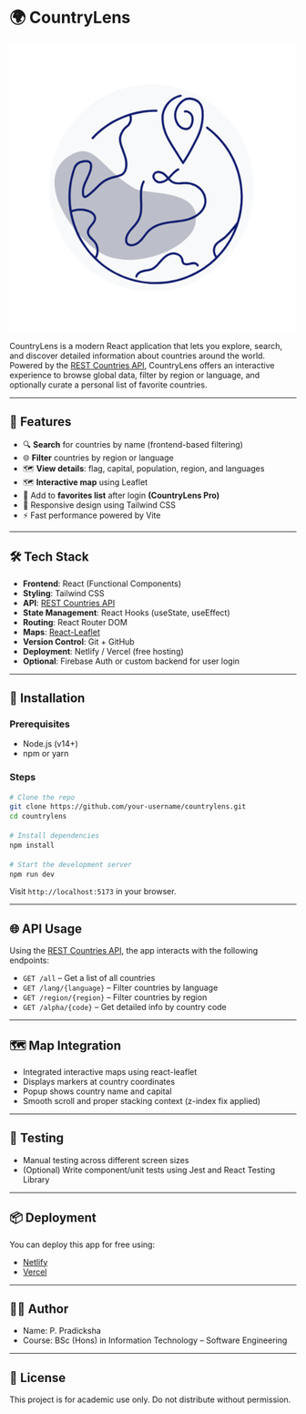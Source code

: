 # 🌍 CountryLens

![CountryLens Logo](https://raw.githubusercontent.com/Pradi-Hub/CountryLens/main/country-lens/src/assets/countryLens2.png)

CountryLens is a modern React application that lets you explore, search, and discover detailed information about countries around the world. Powered by the [REST Countries API](https://restcountries.com/), CountryLens offers an interactive experience to browse global data, filter by region or language, and optionally curate a personal list of favorite countries.

---

## 🚀 Features

- 🔍 **Search** for countries by name (frontend-based filtering)
- 🌐 **Filter** countries by region or language
- 🗺️ **View details**: flag, capital, population, region, and languages
- 🗺️ **Interactive map** using Leaflet
- 💖 Add to **favorites list** after login **(CountryLens Pro)** 
- 📱 Responsive design using Tailwind CSS
- ⚡ Fast performance powered by Vite

---

## 🛠️ Tech Stack


- **Frontend**: React (Functional Components)
- **Styling**: Tailwind CSS
- **API**: [REST Countries API](https://restcountries.com/)
- **State Management**: React Hooks (useState, useEffect)
- **Routing**: React Router DOM
- **Maps**: [React-Leaflet](https://react-leaflet.js.org/)
- **Version Control**: Git + GitHub
- **Deployment**: Netlify / Vercel (free hosting)
- **Optional**: Firebase Auth or custom backend for user login

---

## 🔧 Installation

### Prerequisites

- Node.js (v14+)
- npm or yarn

### Steps

```bash
# Clone the repo
git clone https://github.com/your-username/countrylens.git
cd countrylens

# Install dependencies
npm install

# Start the development server
npm run dev
```

Visit `http://localhost:5173` in your browser.

---

## 🌐 API Usage

Using the [REST Countries API](https://restcountries.com/), the app interacts with the following endpoints:

- `GET /all` – Get a list of all countries
- `GET /lang/{language}` – Filter countries by language
- `GET /region/{region}` – Filter countries by region
- `GET /alpha/{code}` – Get detailed info by country code

---

## 🗺️ Map Integration

- Integrated interactive maps using react-leaflet
- Displays markers at country coordinates
- Popup shows country name and capital
- Smooth scroll and proper stacking context (z-index fix applied)

---

## 🧪 Testing

- Manual testing across different screen sizes
- (Optional) Write component/unit tests using Jest and React Testing Library

---

## 📦 Deployment

You can deploy this app for free using:

- [Netlify](https://www.netlify.com/)
- [Vercel](https://vercel.com/)

---

## 👩‍💻 Author

- Name: P. Pradicksha
- Course: BSc (Hons) in Information Technology – Software Engineering

---

## 📜 License

This project is for academic use only. Do not distribute without permission.
